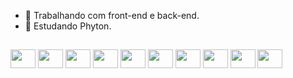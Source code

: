 - 🔭 Trabalhando com front-end e back-end.
- 🌱 Estudando Phyton.
##
<div style="display: inline_block">
<img align="center" height="30" width="40" src="https://cdn.jsdelivr.net/gh/devicons/devicon@latest/icons/unity/unity-original.svg"/>
<img align="center" height="30" width="40" src="https://cdn.jsdelivr.net/gh/devicons/devicon@latest/icons/csharp/csharp-original.svg" />
<img align="center" height="30" width="40"src="https://cdn.jsdelivr.net/gh/devicons/devicon@latest/icons/javascript/javascript-original.svg" />      
<img align="center" height="30" width="40"src="https://cdn.jsdelivr.net/gh/devicons/devicon@latest/icons/nodejs/nodejs-plain-wordmark.svg" />
<img align="center" height="30" width="40"src="https://cdn.jsdelivr.net/gh/devicons/devicon@latest/icons/npm/npm-original.svg" />
<img align="center" height="30" width="40" src="https://cdn.jsdelivr.net/gh/devicons/devicon@latest/icons/angularjs/angularjs-original.svg">
<img align="center" height="30" width="40" src="https://cdn.jsdelivr.net/gh/devicons/devicon@latest/icons/postman/postman-original.svg" />
<img align="center" height="30" width="40" src="https://cdn.jsdelivr.net/gh/devicons/devicon@latest/icons/android/android-original.svg" />
<img align="center" height="30" width="40" src="https://cdn.jsdelivr.net/gh/devicons/devicon@latest/icons/mysql/mysql-original-wordmark.svg" />
<img align="center" height="30" width="40" src="https://cdn.jsdelivr.net/gh/devicons/devicon@latest/icons/ngrok/ngrok-original.svg" />
</div>

